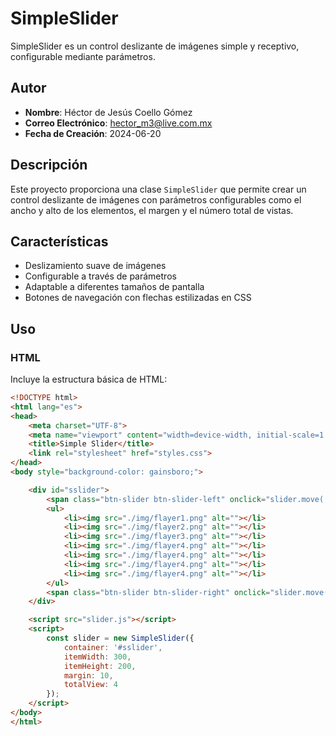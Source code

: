 # SimpleSlider

SimpleSlider es un control deslizante de imágenes simple y receptivo, configurable mediante parámetros.

## Autor

- **Nombre**: Héctor de Jesús Coello Gómez
- **Correo Electrónico**: hector_m3@live.com.mx
- **Fecha de Creación**: 2024-06-20

## Descripción

Este proyecto proporciona una clase `SimpleSlider` que permite crear un control deslizante de imágenes con parámetros configurables como el ancho y alto de los elementos, el margen y el número total de vistas.

## Características

- Deslizamiento suave de imágenes
- Configurable a través de parámetros
- Adaptable a diferentes tamaños de pantalla
- Botones de navegación con flechas estilizadas en CSS

## Uso

### HTML

Incluye la estructura básica de HTML:

```html
<!DOCTYPE html>
<html lang="es">
<head>
    <meta charset="UTF-8">
    <meta name="viewport" content="width=device-width, initial-scale=1.0">
    <title>Simple Slider</title>
    <link rel="stylesheet" href="styles.css">
</head>
<body style="background-color: gainsboro;">

    <div id="sslider">
        <span class="btn-slider btn-slider-left" onclick="slider.move('l')"></span>
        <ul>
            <li><img src="./img/flayer1.png" alt=""></li>
            <li><img src="./img/flayer2.png" alt=""></li>
            <li><img src="./img/flayer3.png" alt=""></li>
            <li><img src="./img/flayer4.png" alt=""></li>
            <li><img src="./img/flayer4.png" alt=""></li>
            <li><img src="./img/flayer4.png" alt=""></li>
            <li><img src="./img/flayer4.png" alt=""></li>
        </ul>
        <span class="btn-slider btn-slider-right" onclick="slider.move('r')"></span>
    </div>

    <script src="slider.js"></script>
    <script>
        const slider = new SimpleSlider({
            container: '#sslider',
            itemWidth: 300,
            itemHeight: 200,
            margin: 10,
            totalView: 4
        });
    </script>
</body>
</html>
